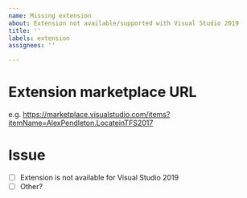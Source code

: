 ```yaml
---
name: Missing extension
about: Extension not available/supported with Visual Studio 2019
title: ''
labels: extension
assignees: ''

---
```


# Extension marketplace URL

e.g. https://marketplace.visualstudio.com/items?itemName=AlexPendleton.LocateinTFS2017

# Issue

- [ ] Extension is not available for Visual Studio 2019
- [ ] Other?
